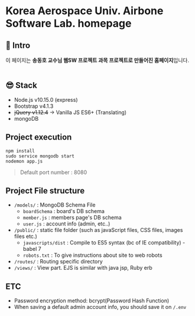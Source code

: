 # Korea Aerospace Univ. Airbone Software Lab. homepage

## :mega: Intro

이 페이지는 **송동호 교수님 웹SW 프로젝트 과목 프로젝트로 만들어진 홈페이지**입니다. <br />
<br />

## 😎 Stack

- Node.js v10.15.0 (express)
- Bootstrap v4.1.3
- ~~jQuery v1.12.4~~ -> Vanilla JS ES6+ (Translating)
- mongoDB
  <br />

## Project execution

```
npm install
sudo service mongodb start
nodemon app.js
```

> Default port number : 8080
> <br />

## Project File structure

- `/models/` : MongoDB Schema File
  - `boardSchema` : board's DB schema
  - `member.js` : members page's DB schema
  - `user.js` : account info (admin, etc..)
- `/public/` : static file folder (such as javaScript files, CSS files, images files etc.)
  - `javascripts/dist` : Compile to ES5 syntax (bc of IE compatibility) - babel 7
  - `robots.txt` : To give instructions about site to web robots
- `/routes/` : Routing specific directory
- `/views/` : View part. EJS is similar with java jsp, Ruby erb

## ETC

- Password encryption method: bcrypt(Password Hash Function)
- When saving a default admin account info, you should save it on `/.env`
